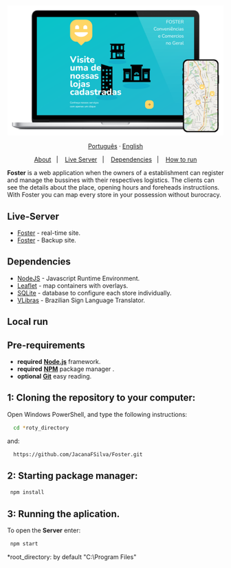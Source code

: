 <p align="center">
    <a href="//fosterstores.onrender.com"><img alt="Acess to the site" width="650px" src="public/images/laptopFoster.png" />
<p>
  
<div align="center">
  <a href="README-pt.md">Português</a>
  ·
  <a href="README.md">English</a>
</div>
  
<p align="center">
  <a href="#about">About</a>&nbsp;&nbsp;&nbsp;|&nbsp;&nbsp;&nbsp;
  <a href="#live-server">Live Server</a>&nbsp;&nbsp;&nbsp;|&nbsp;&nbsp;&nbsp;
  <a href="#dependencies">Dependencies</a>&nbsp;&nbsp;&nbsp;|&nbsp;&nbsp;&nbsp;
  <a href="#execute">How to run</a>
</p>

<a id="about"></a>
**Foster** is a web application when the owners of a establishment can register and manage the bussines with their respectives logistics. The clients can see the details about the place, opening hours and foreheads instructiions. With Foster you can map every store in your possession without burocracy.
        
<a id="live-server"></a>

## Live-Server
- [Foster](https://fosterstores.onrender.com) - real-time site.
- [Foster](https://repulsive-toga-fish.cyclic.app/) - Backup site.

<a id="dependencies"></a>

## Dependencies

- [NodeJS](https://nodejs.org/pt-br/) - Javascript Runtime Environment.
- [Leaflet](https://leafletjs.com/) - map containers with overlays.
- [SQLite](https://www.sqlite.org/index.html) - database to configure each store individually.
- [VLibras](https://www.gov.br/governodigital/pt-br/vlibras) - Brazilian Sign Language Translator.

<a id="execute"></a>

## Local run

<h2><strong>Pre-requirements</strong></h2>

- **required** **[Node.js](https://nodejs.org/en/)** framework.
- **required** **[NPM](https://www.npmjs.com/)** package manager .
- **optional** **[Git](https://git-scm.com/)** easy reading.

## 1: Cloning the repository to your computer:

Open Windows PowerShell, and type the following instructions:
```sh
  cd *roty_directory
```
and:
```sh
  https://github.com/JacanaFSilva/Foster.git
```

## 2: Starting package manager:

```sh
 npm install
```

## 3: Running the aplication.

To open the **Server** enter:

```sh
 npm start
```

*root_directory: by default "C:\Program Files"
<!--<h1 align="center">
  <img alt="Proffy" src="public/images/logo.svg" height="100px" />
    <br>Foster, your company to world<br/>
</h1>
-->

